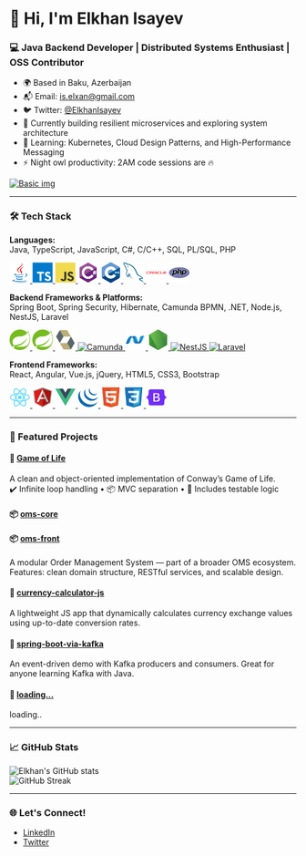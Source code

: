 # 👋 Hi, I'm Elkhan Isayev

### 💻 Java Backend Developer | Distributed Systems Enthusiast | OSS Contributor

* 🌍 Based in Baku, Azerbaijan  
* 📬 Email: is.elxan@gmail.com  
* 🐦 Twitter: [@ElkhanIsayev](https://twitter.com/ElkhanIsayev)  
* 🚀 Currently building resilient microservices and exploring system architecture  
* 🧠 Learning: Kubernetes, Cloud Design Patterns, and High-Performance Messaging  
* ⚡ Night owl productivity: 2AM code sessions are 🔥

<a href="https://www.twitter.com/elkhanisayev" target="_blank" rel="noreferrer">
    <img src="https://img.shields.io/twitter/follow/elkhanisayev?logo=twitter&style=for-the-badge&color=0891b2&labelColor=1c1917" alt="Basic img"/>
</a>

---

### 🛠 Tech Stack

**Languages:**  
Java, TypeScript, JavaScript, C#, C/C++, SQL, PL/SQL, PHP
<p align="left">
  <a href="https://www.java.com/" target="_blank" rel="noreferrer">
    <img src="https://raw.githubusercontent.com/devicons/devicon/master/icons/java/java-original.svg" width="36" height="36" alt="Java" />
  </a>
  <a href="https://www.typescriptlang.org/" target="_blank" rel="noreferrer">
    <img src="https://raw.githubusercontent.com/devicons/devicon/master/icons/typescript/typescript-original.svg" width="36" height="36" alt="TypeScript" />
  </a>
  <a href="https://developer.mozilla.org/en-US/docs/Web/JavaScript" target="_blank" rel="noreferrer">
    <img src="https://raw.githubusercontent.com/devicons/devicon/master/icons/javascript/javascript-original.svg" width="36" height="36" alt="JavaScript" />
  </a>
  <a href="https://learn.microsoft.com/en-us/dotnet/csharp/" target="_blank" rel="noreferrer">
    <img src="https://raw.githubusercontent.com/devicons/devicon/master/icons/csharp/csharp-original.svg" width="36" height="36" alt="C#" />
  </a>
  <a href="https://isocpp.org/" target="_blank" rel="noreferrer">
    <img src="https://raw.githubusercontent.com/devicons/devicon/master/icons/cplusplus/cplusplus-original.svg" width="36" height="36" alt="C++" />
  </a>
  <a href="https://en.wikipedia.org/wiki/SQL" target="_blank" rel="noreferrer">
    <img src="https://raw.githubusercontent.com/devicons/devicon/master/icons/mysql/mysql-original.svg" width="36" height="36" alt="SQL" />
  </a>
  <a href="https://www.oracle.com/database/technologies/appdev/plsql.html" target="_blank" rel="noreferrer">
    <img src="https://raw.githubusercontent.com/devicons/devicon/master/icons/oracle/oracle-original.svg" width="36" height="36" alt="PL/SQL" />
  </a>
  <a href="https://www.php.net/" target="_blank" rel="noreferrer">
    <img src="https://raw.githubusercontent.com/devicons/devicon/master/icons/php/php-original.svg" width="36" height="36" alt="PHP" />
  </a>
</p>

**Backend Frameworks & Platforms:**  
Spring Boot, Spring Security, Hibernate, Camunda BPMN, .NET, Node.js, NestJS, Laravel
<p align="left">
  <a href="https://spring.io/projects/spring-boot" target="_blank" rel="noreferrer">
    <img src="https://raw.githubusercontent.com/devicons/devicon/master/icons/spring/spring-original.svg" width="36" height="36" alt="Spring Boot" />
  </a>
  <a href="https://spring.io/projects/spring-security" target="_blank" rel="noreferrer">
    <img src="https://raw.githubusercontent.com/devicons/devicon/master/icons/spring/spring-original.svg" width="36" height="36" alt="Spring Security" />
  </a>
  <a href="https://hibernate.org/" target="_blank" rel="noreferrer">
    <img src="https://raw.githubusercontent.com/devicons/devicon/master/icons/hibernate/hibernate-original.svg" width="36" height="36" alt="Hibernate" />
  </a>
<a href="https://camunda.com/" target="_blank" rel="noreferrer">
  <img src="https://vectorlogo.zone/logos/camunda/camunda-icon.svg" width="36" height="36" alt="Camunda" />
</a>
  <a href="https://dotnet.microsoft.com/" target="_blank" rel="noreferrer">
    <img src="https://raw.githubusercontent.com/devicons/devicon/master/icons/dot-net/dot-net-original.svg" width="36" height="36" alt=".NET" />
  </a>
  <a href="https://nodejs.org/" target="_blank" rel="noreferrer">
    <img src="https://raw.githubusercontent.com/devicons/devicon/master/icons/nodejs/nodejs-original.svg" width="36" height="36" alt="Node.js" />
  </a>
    <a href="https://nestjs.com/" target="_blank" rel="noreferrer">
      <img src="https://vectorlogo.zone/logos/nestjs/nestjs-icon.svg" width="36" height="36" alt="NestJS" />
    </a>
    <a href="https://laravel.com/" target="_blank" rel="noreferrer">
      <img src="https://vectorlogo.zone/logos/laravel/laravel-icon.svg" width="36" height="36" alt="Laravel" />
    </a>
</p>

**Frontend Frameworks:**  
React, Angular, Vue.js, jQuery, HTML5, CSS3, Bootstrap
<p align="left">
  <a href="https://reactjs.org/" target="_blank" rel="noreferrer">
    <img src="https://raw.githubusercontent.com/devicons/devicon/master/icons/react/react-original.svg" width="36" height="36" alt="React" />
  </a>
  <a href="https://angular.io/" target="_blank" rel="noreferrer">
    <img src="https://raw.githubusercontent.com/devicons/devicon/master/icons/angularjs/angularjs-original.svg" width="36" height="36" alt="Angular" />
  </a>
  <a href="https://vuejs.org/" target="_blank" rel="noreferrer">
    <img src="https://raw.githubusercontent.com/devicons/devicon/master/icons/vuejs/vuejs-original.svg" width="36" height="36" alt="Vue.js" />
  </a>
  <a href="https://jquery.com/" target="_blank" rel="noreferrer">
    <img src="https://raw.githubusercontent.com/devicons/devicon/master/icons/jquery/jquery-original.svg" width="36" height="36" alt="jQuery" />
  </a>
  <a href="https://developer.mozilla.org/en-US/docs/Web/HTML" target="_blank" rel="noreferrer">
    <img src="https://raw.githubusercontent.com/devicons/devicon/master/icons/html5/html5-original.svg" width="36" height="36" alt="HTML5" />
  </a>
  <a href="https://developer.mozilla.org/en-US/docs/Web/CSS" target="_blank" rel="noreferrer">
    <img src="https://raw.githubusercontent.com/devicons/devicon/master/icons/css3/css3-original.svg" width="36" height="36" alt="CSS3" />
  </a>
  <a href="https://getbootstrap.com/" target="_blank" rel="noreferrer">
    <img src="https://raw.githubusercontent.com/devicons/devicon/master/icons/bootstrap/bootstrap-plain.svg" width="36" height="36" alt="Bootstrap" />
  </a>
</p>

---

### 🚀 Featured Projects

#### 🧩 [Game of Life](https://github.com/Elkhan-Isayev/game-of-life)
A clean and object-oriented implementation of Conway’s Game of Life.  
✔️ Infinite loop handling • 📦 MVC separation • 🧪 Includes testable logic

#### 📦 [oms-core](https://github.com/Elkhan-Isayev/oms-core)
#### 📦 [oms-front](https://github.com/Elkhan-Isayev/oms-front)
A modular Order Management System — part of a broader OMS ecosystem.  
Features: clean domain structure, RESTful services, and scalable design.

#### 🧮 [currency-calculator-js](https://github.com/Elkhan-Isayev/currency-calculator-js)
A lightweight JS app that dynamically calculates currency exchange values using up-to-date conversion rates.

#### 🧠 [spring-boot-via-kafka](https://github.com/Elkhan-Isayev/spring-boot-via-kafka)
An event-driven demo with Kafka producers and consumers. Great for anyone learning Kafka with Java.

#### 🧱 [loading...](loading...)
loading..

---

### 📈 GitHub Stats

![Elkhan's GitHub stats](https://github-readme-stats.vercel.app/api?username=Elkhan-Isayev&show_icons=true&theme=default)  
![GitHub Streak](https://github-readme-streak-stats.herokuapp.com/?user=Elkhan-Isayev&theme=default)

---

### 🌐 Let's Connect!

- [LinkedIn](https://www.linkedin.com/in/elkhanisayev/)
- [Twitter](https://twitter.com/ElkhanIsayev)